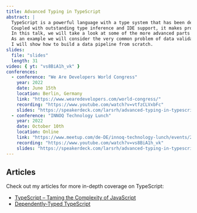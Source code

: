 ```yaml
---
title: Advanced Typing in TypeScript
abstract: |
  TypeScript is a powerful language with a type system that has been designed towards common programming patterns in the JavaScript world.
  Coupled with outstanding type inference and IDE support, it makes programming a breeze.
  In this talk, we will take a look at some of the more advanced parts of the type system and how they can be used to create rock-solid APIs.
  As an example we will consider the very common problem of data validation and processing.
  I will show how to build a data pipeline from scratch.
slides:
  file: "slides"
  length: 31
video: { yt: "vs8BiA1h_vk" }
conferences:
  - conference: "We Are Developers World Congress"
    year: 2022
    date: June 15th
    location: Berlin, Germany
    link: "https://www.wearedevelopers.com/world-congress/"
    recording: "https://www.youtube.com/watch?v=vtfzCLVxbFc"
    slides: "https://speakerdeck.com/larsrh/advanced-typing-in-typescript"
  - conference: "INNOQ Technology Lunch"
    year: 2022
    date: October 10th
    location: Online
    link: "https://www.meetup.com/de-DE/innoq-technology-lunch/events/288943460/"
    recording: "https://www.youtube.com/watch?v=vs8BiA1h_vk"
    slides: "https://speakerdeck.com/larsrh/advanced-typing-in-typescript"
---
```


## Articles

Check out my articles for more in-depth coverage on TypeScript:

* [TypeScript – Taming the Complexity of JavaScript](https://www.innoq.com/en/articles/2022/04/typescript-komplexitaet-baendigen/)
* [Dependently-Typed TypeScript](https://www.innoq.com/en/articles/2022/06/dependently-typed-typescript/)
